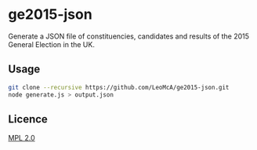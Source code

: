 # ge2015-json

Generate a JSON file of constituencies, candidates and results of the 2015 General Election in the UK.

## Usage

```sh
git clone --recursive https://github.com/LeoMcA/ge2015-json.git
node generate.js > output.json
```

## Licence
[MPL 2.0](https://www.mozilla.org/MPL/2.0/)